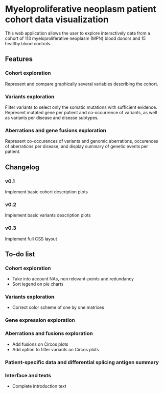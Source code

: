 # Myeloproliferative neoplasm patient cohort data visualization

This web application allows the user to explore interactively data from a cohort of 113 myeloproliferative neoplasm (MPN) blood donors and 15 healthy blood controls.


## Features

### Cohort exploration

Represent and compare graphically several variables describing the cohort.

### Variants exploration

Filter variants to select only the somatic mutations with sufficient evidence. Represent mutated gene per patient and co-occurrence of variants, as well as variants per disease and disease subtypes.

### Aberrations and gene fusions exploration

Represent co-occurences of variants and genomic aberrations, occurences of aberrations per disease, and display summary of genetic events per patient.


## Changelog

### v0.1

Implement basic cohort description plots

### v0.2

Implement basic variants description plots

### v0.3

Implement full CSS layout


## To-do list

### Cohort exploration

* Take into account NAs, non relevant-points and redundancy
* Sort legend on pie charts

### Variants exploration

* Correct color scheme of one by one matrices

### Gene expression exploration

### Aberrations and fusions exploration

* Add fusions on Circos plots
* Add option to filter variants on Circos plots

### Patient-specific data and differential splicing antigen summary

### Interface and texts

* Complete introduction text